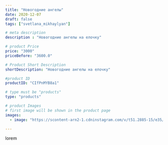 ```yaml
---
title: "Новогодние ангелы"
date: 2020-12-07
draft: false
tags: ["svetlana_mikhaylyan"]

# meta description
description : "Новогодние ангелы на елочку"

# product Price
price: "3000"
priceBefore: "3600.0"

# Product Short Description
shortDescription: "Новогодние ангелы на елочку"

#product ID
productID: "CIfPnMYB8a1"

# type must be "products"
type: "products"

# product Images
# first image will be shown in the product page
images:
  - image: "https://scontent-arn2-1.cdninstagram.com/v/t51.2885-15/e35/129774134_377206753366755_8362204240805397086_n.jpg?se=7&tp=1&_nc_ht=scontent-arn2-1.cdninstagram.com&_nc_cat=103&_nc_ohc=UK9CIP8gYCQAX9Bg_Ho&oh=77f847f7ddc76d09f6e9179c30b5edd2&oe=60752D4A&ig_cache_key=MjQ1ODc1MjU4NTYxMjkwNDExNw%3D%3D.2"

---
```

lorem
